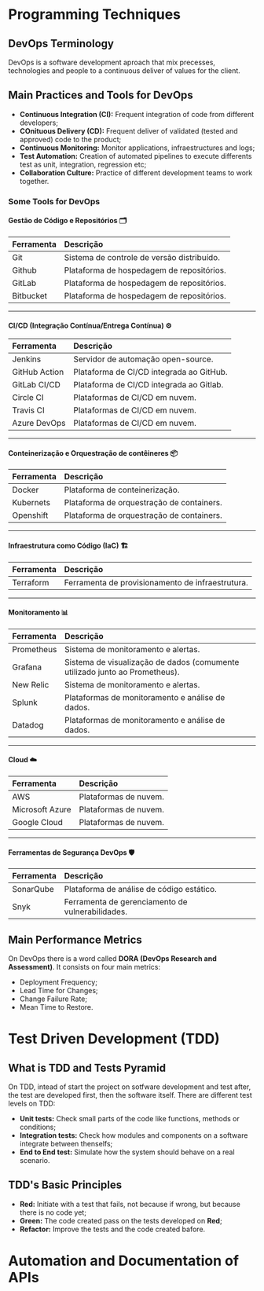 # Programming Techniques
## DevOps Terminology
DevOps is a software development aproach that mix precesses, technologies and people to a continuous deliver of values for the client.

## Main Practices and Tools for DevOps
* **Continuous Integration (CI):** Frequent integration of code from different developers;
* **COnituous Delivery (CD):** Frequent deliver of validated (tested and approved) code to the product;
* **Continuous Monitoring:** Monitor applications, infraestructures and logs;
* **Test Automation:** Creation of automated pipelines to execute differents test as unit, integration, regression etc;
* **Collaboration Culture:** Practice of different development teams to work together.

### Some Tools for DevOps
#### Gestão de Código e Repositórios 🗂️

| Ferramenta | Descrição |
| :--- | :--- |
| Git | Sistema de controle de versão distribuído. |
| Github | Plataforma de hospedagem de repositórios. |
| GitLab | Plataforma de hospedagem de repositórios. |
| Bitbucket | Plataforma de hospedagem de repositórios. |

---
#### CI/CD (Integração Contínua/Entrega Contínua) ⚙️

| Ferramenta | Descrição |
| :--- | :--- |
| Jenkins | Servidor de automação open-source. |
| GitHub Action | Plataforma de CI/CD integrada ao GitHub. |
| GitLab CI/CD | Plataforma de CI/CD integrada ao Gitlab. |
| Circle CI | Plataformas de CI/CD em nuvem. |
| Travis CI | Plataformas de CI/CD em nuvem. |
| Azure DevOps | Plataformas de CI/CD em nuvem. |

---
#### Conteinerização e Orquestração de contêineres 📦

| Ferramenta | Descrição |
| :--- | :--- |
| Docker | Plataforma de conteinerização. |
| Kubernets | Plataforma de orquestração de containers. |
| Openshift | Plataforma de orquestração de containers. |

---
#### Infraestrutura como Código (IaC) 🏗️

| Ferramenta | Descrição |
| :--- | :--- |
| Terraform | Ferramenta de provisionamento de infraestrutura. |

---
#### Monitoramento 📊

| Ferramenta | Descrição |
| :--- | :--- |
| Prometheus | Sistema de monitoramento e alertas. |
| Grafana | Sistema de visualização de dados (comumente utilizado junto ao Prometheus). |
| New Relic | Sistema de monitoramento e alertas. |
| Splunk | Plataformas de monitoramento e análise de dados. |
| Datadog | Plataformas de monitoramento e análise de dados. |

---
#### Cloud ☁️

| Ferramenta | Descrição |
| :--- | :--- |
| AWS | Plataformas de nuvem. |
| Microsoft Azure | Plataformas de nuvem. |
| Google Cloud | Plataformas de nuvem. |

---
#### Ferramentas de Segurança DevOps 🛡️

| Ferramenta | Descrição |
| :--- | :--- |
| SonarQube | Plataforma de análise de código estático. |
| Snyk | Ferramenta de gerenciamento de vulnerabilidades. |

## Main Performance Metrics
On DevOps there is a word called **DORA (DevOps Research and Assessment)**. It consists on four main metrics:
* Deployment Frequency;
* Lead Time for Changes;
* Change Failure Rate;
* Mean Time to Restore.


# Test Driven Development (TDD)
## What is TDD and Tests Pyramid
On TDD, intead of start the project on sotfware development and test after, the test are developed first, then the software itself.
There are different test levels on TDD:
* **Unit tests:** Check small parts of the code like functions, methods or conditions;
* **Integration tests:** Check how modules and components on a software integrate between thenselfs;
* **End to End test:** Simulate how the system should behave on a real scenario.

## TDD's Basic Principles
* **Red:** Initiate with a test that fails, not because if wrong, but because there is no code yet;
* **Green:** The code created pass on the tests developed on **Red**;
* **Refactor:** Improve the tests and the code created bafore.

# Automation and Documentation of APIs


